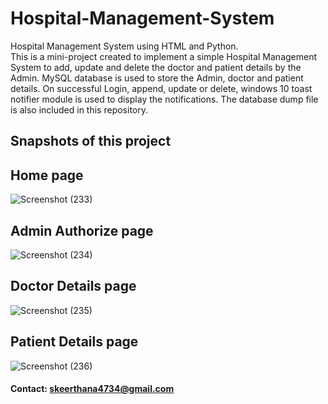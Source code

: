 # Hospital-Management-System
Hospital Management System using HTML and Python.<br>
This is a mini-project created to implement a simple Hospital Management System to add, update and delete the doctor and patient details by the Admin. MySQL database is used to store the Admin, doctor and patient details. On successful Login, append, update or delete, windows 10 toast notifier module is used to display the notifications. The database dump file is also included in this repository.

## Snapshots of this project<br>
## Home page<br>
![Screenshot (233)](https://user-images.githubusercontent.com/91558152/161417424-94b309a8-6b6a-4c4e-aecd-436f49889cf4.png)

## Admin Authorize page<br>
![Screenshot (234)](https://user-images.githubusercontent.com/91558152/161417646-6e9868b9-f020-40e9-92f6-4251bc7ea978.png)

## Doctor Details page<br>
![Screenshot (235)](https://user-images.githubusercontent.com/91558152/161418241-85cf85f7-4311-46ae-9c6e-60e6df7527f5.png)

## Patient Details page<br>
![Screenshot (236)](https://user-images.githubusercontent.com/91558152/161418266-1e408507-6b82-4f80-93be-217252a36686.png)


#### Contact: <a>skeerthana4734@gmail.com<a/>
